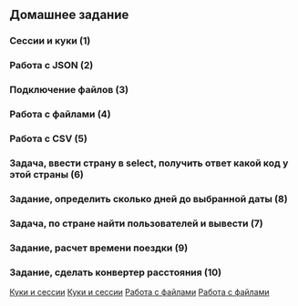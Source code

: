 ## Домашнее задание
### Сессии и куки (1)
### Работа с JSON (2)
### Подключение файлов (3)
### Работа с файлами (4)
### Работа с CSV (5) 
### Задача, ввести страну в select, получить ответ какой код у этой страны (6)
### Задание, определить сколько дней до выбранной даты (8)
### Задача, по стране найти пользователей и вывести (7)
### Задание, расчет времени поездки (9)

### Задание, сделать конвертер расстояния (10)

[Куки и сессии](https://metanit.com/php/tutorial/4.3.php)
[Куки и сессии](https://i-vd.org.ru/cookies/)
[Работа с файлами](https://www.php.net/manual/ru/book.filesystem.php)
[Работа с файлами](https://metanit.com/php/tutorial/5.1.php)
